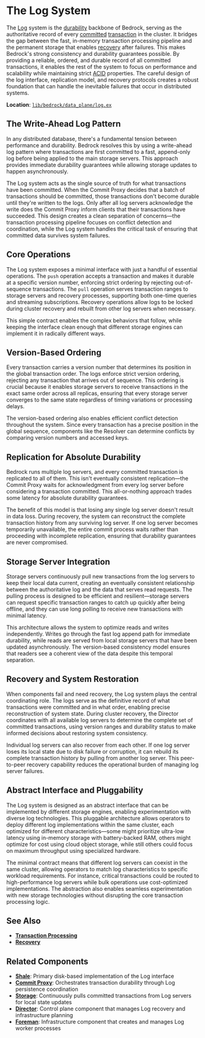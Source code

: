 # The Log System

The [Log](../../glossary.md#log) system is the [durability](../../glossary.md#durability-guarantee) backbone of Bedrock, serving as the authoritative record of every [committed](../../glossary.md#commit) [transaction](../../glossary.md#transaction) in the cluster. It bridges the gap between the fast, in-memory transaction processing pipeline and the permanent storage that enables [recovery](../../glossary.md#recovery) after failures. This makes Bedrock's strong consistency and durability guarantees possible. By providing a reliable, ordered, and durable record of all committed transactions, it enables the rest of the system to focus on performance and scalability while maintaining strict [ACID](../../glossary.md#acid) properties. The careful design of the log interface, replication model, and recovery protocols creates a robust foundation that can handle the inevitable failures that occur in distributed systems.

**Location**: [`lib/bedrock/data_plane/log.ex`](../../../lib/bedrock/data_plane/log.ex)

## The Write-Ahead Log Pattern

In any distributed database, there's a fundamental tension between performance and durability. Bedrock resolves this by using a write-ahead log pattern where transactions are first committed to a fast, append-only log before being applied to the main storage servers. This approach provides immediate durability guarantees while allowing storage updates to happen asynchronously.

The Log system acts as the single source of truth for what transactions have been committed. When the Commit Proxy decides that a batch of transactions should be committed, those transactions don't become durable until they're written to the logs. Only after all log servers acknowledge the write does the Commit Proxy inform clients that their transactions have succeeded. This design creates a clean separation of concerns—the transaction processing pipeline focuses on conflict detection and coordination, while the Log system handles the critical task of ensuring that committed data survives system failures.

## Core Operations

The Log system exposes a minimal interface with just a handful of essential operations. The `push` operation accepts a transaction and makes it durable at a specific version number, enforcing strict ordering by rejecting out-of-sequence transactions. The `pull` operation serves transaction ranges to storage servers and recovery processes, supporting both one-time queries and streaming subscriptions. Recovery operations allow logs to be locked during cluster recovery and rebuilt from other log servers when necessary.

This simple contract enables the complex behaviors that follow, while keeping the interface clean enough that different storage engines can implement it in radically different ways.

## Version-Based Ordering

Every transaction carries a version number that determines its position in the global transaction order. The logs enforce strict version ordering, rejecting any transaction that arrives out of sequence. This ordering is crucial because it enables storage servers to receive transactions in the exact same order across all replicas, ensuring that every storage server converges to the same state regardless of timing variations or processing delays.

The version-based ordering also enables efficient conflict detection throughout the system. Since every transaction has a precise position in the global sequence, components like the Resolver can determine conflicts by comparing version numbers and accessed keys.

## Replication for Absolute Durability

Bedrock runs multiple log servers, and every committed transaction is replicated to all of them. This isn't eventually consistent replication—the Commit Proxy waits for acknowledgment from every log server before considering a transaction committed. This all-or-nothing approach trades some latency for absolute durability guarantees.

The benefit of this model is that losing any single log server doesn't result in data loss. During recovery, the system can reconstruct the complete transaction history from any surviving log server. If one log server becomes temporarily unavailable, the entire commit process waits rather than proceeding with incomplete replication, ensuring that durability guarantees are never compromised.

## Storage Server Integration

Storage servers continuously pull new transactions from the log servers to keep their local data current, creating an eventually consistent relationship between the authoritative log and the data that serves read requests. The pulling process is designed to be efficient and resilient—storage servers can request specific transaction ranges to catch up quickly after being offline, and they can use long polling to receive new transactions with minimal latency.

This architecture allows the system to optimize reads and writes independently. Writes go through the fast log append path for immediate durability, while reads are served from local storage servers that have been updated asynchronously. The version-based consistency model ensures that readers see a coherent view of the data despite this temporal separation.

## Recovery and System Restoration

When components fail and need recovery, the Log system plays the central coordinating role. The logs serve as the definitive record of what transactions were committed and in what order, enabling precise reconstruction of system state. During cluster recovery, the Director coordinates with all available log servers to determine the complete set of committed transactions, using version ranges and durability status to make informed decisions about restoring system consistency.

Individual log servers can also recover from each other. If one log server loses its local state due to disk failure or corruption, it can rebuild its complete transaction history by pulling from another log server. This peer-to-peer recovery capability reduces the operational burden of managing log server failures.

## Abstract Interface and Pluggability

The Log system is designed as an abstract interface that can be implemented by different storage engines, enabling experimentation with diverse log technologies. This pluggable architecture allows operators to deploy different log implementations within the same cluster, each optimized for different characteristics—some might prioritize ultra-low latency using in-memory storage with battery-backed RAM, others might optimize for cost using cloud object storage, while still others could focus on maximum throughput using specialized hardware.

The minimal contract means that different log servers can coexist in the same cluster, allowing operators to match log characteristics to specific workload requirements. For instance, critical transactions could be routed to high-performance log servers while bulk operations use cost-optimized implementations. The abstraction also enables seamless experimentation with new storage technologies without disrupting the core transaction processing logic.

## See Also

- **[Transaction Processing](../../deep-dives/transactions.md)**
- **[Recovery](../../deep-dives/recovery.md)**

## Related Components

- **[Shale](../implementations/shale.md)**: Primary disk-based implementation of the Log interface
- **[Commit Proxy](commit-proxy.md)**: Orchestrates transaction durability through Log persistence coordination
- **[Storage](storage.md)**: Continuously pulls committed transactions from Log servers for local state updates
- **[Director](../control-plane/director.md)**: Control plane component that manages Log recovery and infrastructure planning
- **[Foreman](../infrastructure/foreman.md)**: Infrastructure component that creates and manages Log worker processes
